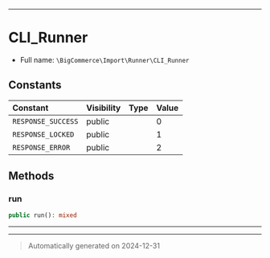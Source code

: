 ***

# CLI_Runner





* Full name: `\BigCommerce\Import\Runner\CLI_Runner`


## Constants

| Constant | Visibility | Type | Value |
|:---------|:-----------|:-----|:------|
|`RESPONSE_SUCCESS`|public| |0|
|`RESPONSE_LOCKED`|public| |1|
|`RESPONSE_ERROR`|public| |2|


## Methods


### run



```php
public run(): mixed
```












***


***
> Automatically generated on 2024-12-31
